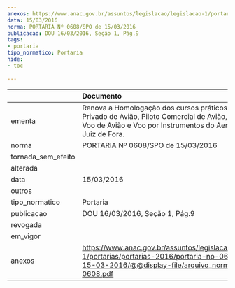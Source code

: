 ```yaml
---
anexos: https://www.anac.gov.br/assuntos/legislacao/legislacao-1/portarias/portarias-2016/portaria-no-0608-spo-de-15-03-2016/@@display-file/arquivo_norma/PA2016-0608.pdf
data: 15/03/2016
norma: PORTARIA Nº 0608/SPO de 15/03/2016
publicacao: DOU 16/03/2016, Seção 1, Pág.9
tags:
- portaria
tipo_normatico: Portaria
hide: 
- toc 
 
---
```


|                    | Documento                                                                                                                                                                         |
|:-------------------|:----------------------------------------------------------------------------------------------------------------------------------------------------------------------------------|
| ementa             | Renova a Homologação dos cursos práticos de Piloto de Privado de Avião, Piloto Comercial de Avião, Instrutor de Voo de Avião e Voo por Instrumentos do Aeroclube de Juiz de Fora. |
| norma              | PORTARIA Nº 0608/SPO de 15/03/2016                                                                                                                                                |
| tornada_sem_efeito |                                                                                                                                                                                   |
| alterada           |                                                                                                                                                                                   |
| data               | 15/03/2016                                                                                                                                                                        |
| outros             |                                                                                                                                                                                   |
| tipo_normatico     | Portaria                                                                                                                                                                          |
| publicacao         | DOU 16/03/2016, Seção 1, Pág.9                                                                                                                                                    |
| revogada           |                                                                                                                                                                                   |
| em_vigor           |                                                                                                                                                                                   |
| anexos             | https://www.anac.gov.br/assuntos/legislacao/legislacao-1/portarias/portarias-2016/portaria-no-0608-spo-de-15-03-2016/@@display-file/arquivo_norma/PA2016-0608.pdf                 |